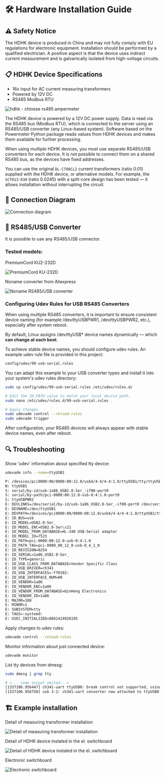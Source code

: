 # 🛠️ Hardware Installation Guide

## ⚠️ Safety Notice

The HDHK device is produced in China and may not fully comply with EU regulations for electronic equipment. Installation should be performed by a qualified electrician. A positive aspect is that the device uses indirect current measurement and is galvanically isolated from high-voltage circuits.

## 📋 HDHK Device Specifications

- 16x input for AC current measuring transformers
- Powered by 12V DC
- RS485 Modbus RTU

![hdhk - chinese rs485 ampermeter](images/HDHK.jpg)

The HDHK device is powered by a 12V DC power supply. Data is read via the RS485 bus (Modbus RTU), which is connected to the server using an RS485/USB converter (any Linux-based system). Software based on the Powermeter Python package reads values from HDHK devices and makes them available for further processing.

When using multiple HDHK devices, you must use separate RS485/USB converters for each device. It is not possible to connect them on a shared RS485 bus, as the devices have fixed addresses.

You can use the original `DL-CT08CL2` current transformers (ratio 0.01) supplied with the HDHK device, or alternative models. For example, the `SCT013-030` (ratio 0.0245) with a split-core design has been tested — it allows installation without interrupting the circuit.

## 🔌 Connection Diagram

![Connection diagram](images/powermeter.svg)

## 🔗 RS485/USB Converter

It is possible to use any RS485/USB connector. 

### Tested models:
 
PremiumCord KU2-232D

![PremiumCord KU-232D](images/rs485-usb-1.png)

Noname converter from Aliexpress

![Noname RS485/USB converter](images/rs485-usb-2.png)

### Configuring Udev Rules for USB RS485 Converters

When using multiple RS485 converters, it is important to ensure consistent device naming (for example /dev/ttyUSBPWR1, /dev/ttyUSBPWR2, etc.), especially after system reboot.

By default, Linux assigns /dev/ttyUSB* device names dynamically — which **can change at each boot**.

To achieve stable device names, you should configure udev rules.
An example udev rule file is provided in this project:

```bash
config/udev/99-usb-serial.rules
```

You can adapt this example to your USB converter types and install it into your system's udev rules directory:

```bash
sudo cp config/udev/99-usb-serial.rules /etc/udev/rules.d/

# Edit the ID_PATH value to match your local device path.
sudo nano /etc/udev/rules.d/99-usb-serial.rules

# Apply changes.
sudo udevadm control --reload-rules
sudo udevadm trigger
```

After configuration, your RS485 devices will always appear with stable device names, even after reboot.

## 🔍 Troubleshooting

Show 'udev' information about specified tty device:

```bash
udevadm info --name=ttyUSB1

P: /devices/pci0000:00/0000:00:12.0/usb4/4-4/4-4:1.0/ttyUSB1/tty/ttyUSB1
N: ttyUSB1
S: serial/by-id/usb-1a86_USB2.0-Ser_-if00-port0
S: serial/by-path/pci-0000:00:12.0-usb-0:4:1.0-port0
S: ttyUSBPWR2
E: DEVLINKS=/dev/serial/by-id/usb-1a86_USB2.0-Ser_-if00-port0 /dev/serial/by-path/pci-0000:00:12.0-usb-0:4:1.0-port0 /dev/ttyUSBPWR2
E: DEVNAME=/dev/ttyUSB1
E: DEVPATH=/devices/pci0000:00/0000:00:12.0/usb4/4-4/4-4:1.0/ttyUSB1/tty/ttyUSB1
E: ID_BUS=usb
E: ID_MODEL=USB2.0-Ser_
E: ID_MODEL_ENC=USB2.0-Ser\x21
E: ID_MODEL_FROM_DATABASE=HL-340 USB-Serial adapter
E: ID_MODEL_ID=7523
E: ID_PATH=pci-0000:00:12.0-usb-0:4:1.0
E: ID_PATH_TAG=pci-0000_00_12_0-usb-0_4_1_0
E: ID_REVISION=0254
E: ID_SERIAL=1a86_USB2.0-Ser_
E: ID_TYPE=generic
E: ID_USB_CLASS_FROM_DATABASE=Vendor Specific Class
E: ID_USB_DRIVER=ch341
E: ID_USB_INTERFACES=:ff0102:
E: ID_USB_INTERFACE_NUM=00
E: ID_VENDOR=1a86
E: ID_VENDOR_ENC=1a86
E: ID_VENDOR_FROM_DATABASE=QinHeng Electronics
E: ID_VENDOR_ID=1a86
E: MAJOR=188
E: MINOR=1
E: SUBSYSTEM=tty
E: TAGS=:systemd:
E: USEC_INITIALIZED=8881424928195
```

Apply changes to udev rules:

```bash
udevadm control --reload-rules
```

Monitor information about just connected device:

```bash
udevadm monitor
```

List tty devices from dmesg:

```bash
sudo dmesg | grep tty

# <... some output omited...>
[1337106.956447] ch341-uart ttyUSB0: break control not supported, using simulated break
[1337106.956758] usb 3-2: ch341-uart converter now attached to ttyUSB0
```

## 🏗️ Example installation

Detail of measuring transformer installation

![Detail of measuring transformer installation](images/example-install-1.jpg)

Detail of HDHK device instaled in the el. switchboard

![Detail of HDHK device instaled in the el. switchboard](images/example-install-2.jpg)

Electronic switchboard

![Electronic switchboard](images/example-install-3.jpg)


